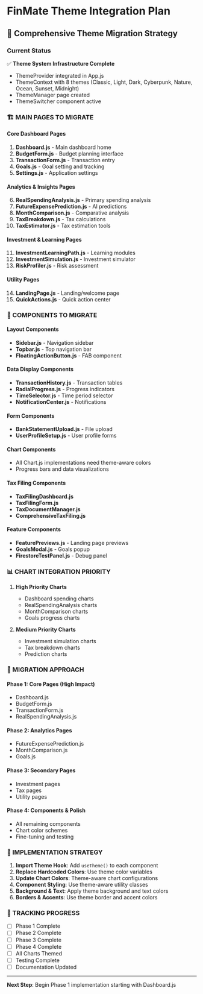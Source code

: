 # FinMate Theme Integration Plan

## 🎨 Comprehensive Theme Migration Strategy

### Current Status
✅ **Theme System Infrastructure Complete**
- ThemeProvider integrated in App.js
- ThemeContext with 8 themes (Classic, Light, Dark, Cyberpunk, Nature, Ocean, Sunset, Midnight)
- ThemeManager page created
- ThemeSwitcher component active

### 🏗️ MAIN PAGES TO MIGRATE

#### **Core Dashboard Pages**
1. **Dashboard.js** - Main dashboard home
2. **BudgetForm.js** - Budget planning interface
3. **TransactionForm.js** - Transaction entry
4. **Goals.js** - Goal setting and tracking
5. **Settings.js** - Application settings

#### **Analytics & Insights Pages**
6. **RealSpendingAnalysis.js** - Primary spending analysis
7. **FutureExpensePrediction.js** - AI predictions
8. **MonthComparison.js** - Comparative analysis
9. **TaxBreakdown.js** - Tax calculations
10. **TaxEstimator.js** - Tax estimation tools

#### **Investment & Learning Pages**
11. **InvestmentLearningPath.js** - Learning modules
12. **InvestmentSimulation.js** - Investment simulator
13. **RiskProfiler.js** - Risk assessment

#### **Utility Pages**
14. **LandingPage.js** - Landing/welcome page
15. **QuickActions.js** - Quick action center

### 🧩 COMPONENTS TO MIGRATE

#### **Layout Components**
- **Sidebar.js** - Navigation sidebar
- **Topbar.js** - Top navigation bar
- **FloatingActionButton.js** - FAB component

#### **Data Display Components**
- **TransactionHistory.js** - Transaction tables
- **RadialProgress.js** - Progress indicators
- **TimeSelector.js** - Time period selector
- **NotificationCenter.js** - Notifications

#### **Form Components**
- **BankStatementUpload.js** - File upload
- **UserProfileSetup.js** - User profile forms

#### **Chart Components**
- All Chart.js implementations need theme-aware colors
- Progress bars and data visualizations

#### **Tax Filing Components**
- **TaxFilingDashboard.js**
- **TaxFilingForm.js**
- **TaxDocumentManager.js**
- **ComprehensiveTaxFiling.js**

#### **Feature Components**
- **FeaturePreviews.js** - Landing page previews
- **GoalsModal.js** - Goals popup
- **FirestoreTestPanel.js** - Debug panel

### 📊 CHART INTEGRATION PRIORITY

1. **High Priority Charts**
   - Dashboard spending charts
   - RealSpendingAnalysis charts
   - MonthComparison charts
   - Goals progress charts

2. **Medium Priority Charts**
   - Investment simulation charts
   - Tax breakdown charts
   - Prediction charts

### 🎯 MIGRATION APPROACH

#### **Phase 1: Core Pages (High Impact)**
- Dashboard.js
- BudgetForm.js
- TransactionForm.js
- RealSpendingAnalysis.js

#### **Phase 2: Analytics Pages**
- FutureExpensePrediction.js
- MonthComparison.js
- Goals.js

#### **Phase 3: Secondary Pages**
- Investment pages
- Tax pages
- Utility pages

#### **Phase 4: Components & Polish**
- All remaining components
- Chart color schemes
- Fine-tuning and testing

### 🔧 IMPLEMENTATION STRATEGY

1. **Import Theme Hook**: Add `useTheme()` to each component
2. **Replace Hardcoded Colors**: Use theme color variables
3. **Update Chart Colors**: Theme-aware chart configurations
4. **Component Styling**: Use theme-aware utility classes
5. **Background & Text**: Apply theme background and text colors
6. **Borders & Accents**: Use theme border and accent colors

### 📝 TRACKING PROGRESS

- [ ] Phase 1 Complete
- [ ] Phase 2 Complete  
- [ ] Phase 3 Complete
- [ ] Phase 4 Complete
- [ ] All Charts Themed
- [ ] Testing Complete
- [ ] Documentation Updated

---

**Next Step**: Begin Phase 1 implementation starting with Dashboard.js

